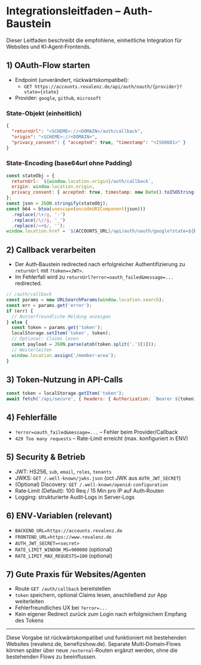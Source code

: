 # Integrationsleitfaden – Auth-Baustein

Dieser Leitfaden beschreibt die empfohlene, einheitliche Integration für Websites und KI‑Agent‑Frontends.

## 1) OAuth-Flow starten

- Endpoint (unverändert, rückwärtskompatibel):
  - `GET https://accounts.revalenz.de/api/auth/oauth/{provider}?state={state}`
- Provider: `google`, `github`, `microsoft`

### State-Objekt (einheitlich)
```json
{
  "returnUrl": "<SCHEME>://<DOMAIN>/auth/callback",
  "origin": "<SCHEME>://<DOMAIN>",
  "privacy_consent": { "accepted": true, "timestamp": "<ISO8601>" }
}
```

### State-Encoding (base64url ohne Padding)
```js
const stateObj = {
  returnUrl: `${window.location.origin}/auth/callback`,
  origin: window.location.origin,
  privacy_consent: { accepted: true, timestamp: new Date().toISOString() }
};
const json = JSON.stringify(stateObj);
const b64 = btoa(unescape(encodeURIComponent(json)))
  .replace(/\+/g, '-')
  .replace(/\//g, '_')
  .replace(/=+$/, '');
window.location.href = `${ACCOUNTS_URL}/api/auth/oauth/google?state=${b64}`;
```

## 2) Callback verarbeiten

- Der Auth‑Baustein redirected nach erfolgreicher Authentifizierung zu `returnUrl` mit `?token=<JWT>`.
- Im Fehlerfall wird zu `returnUrl?error=oauth_failed&message=...` redirected.

```js
// /auth/callback
const params = new URLSearchParams(window.location.search);
const err = params.get('error');
if (err) {
  // Nutzerfreundliche Meldung anzeigen
} else {
  const token = params.get('token');
  localStorage.setItem('token', token);
  // Optional: Claims lesen
  const payload = JSON.parse(atob(token.split('.')[1]));
  // Weiterleiten
  window.location.assign('/member-area');
}
```

## 3) Token-Nutzung in API-Calls

```js
const token = localStorage.getItem('token');
await fetch('/api/secure', { headers: { Authorization: `Bearer ${token}` } });
```

## 4) Fehlerfälle

- `?error=oauth_failed&message=...` – Fehler beim Provider/Callback
- `429 Too many requests` – Rate-Limit erreicht (max. konfiguriert in ENV)

## 5) Security & Betrieb

- JWT: HS256, `sub`, `email`, `roles`, `tenants`
- JWKS: `GET /.well-known/jwks.json` (oct JWK aus `AUTH_JWT_SECRET`)
- (Optional) Discovery: `GET /.well-known/openid-configuration`
- Rate‑Limit (Default): 100 Req / 15 Min pro IP auf Auth‑Routen
- Logging: strukturierte Audit‑Logs in Server‑Logs

## 6) ENV‑Variablen (relevant)

- `BACKEND_URL=https://accounts.revalenz.de`
- `FRONTEND_URL=https://www.revalenz.de`
- `AUTH_JWT_SECRET=<secret>`
- `RATE_LIMIT_WINDOW_MS=900000` (optional)
- `RATE_LIMIT_MAX_REQUESTS=100` (optional)

## 7) Gute Praxis für Websites/Agenten

- Route `GET /auth/callback` bereitstellen
- `token` speichern, optional Claims lesen, anschließend zur App weiterleiten
- Fehlerfreundliches UX bei `?error=...`
- Kein eigener Redirect zurück zum Login nach erfolgreichem Empfang des Tokens

---

Diese Vorgabe ist rückwärtskompatibel und funktioniert mit bestehenden Websites (revalenz.de, benefizshow.de). Separate Multi‑Domain‑Flows können später über neue `/external`‑Routen ergänzt werden, ohne die bestehenden Flows zu beeinflussen.
